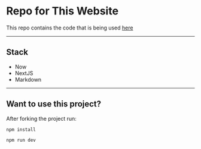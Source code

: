 # Repo for This Website

This repo contains the code that is being used [here](www.tabbykatz.tech)

---

## Stack

- Now
- NextJS
- Markdown

---

## Want to use this project?

After forking the project run:

```
npm install
```

```
npm run dev
```
